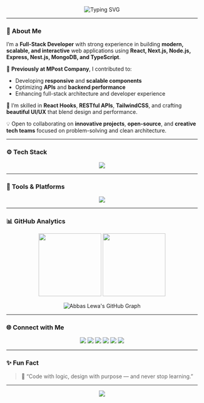 <!-- 🌟 Modern Developer README for Abbas Lewa -->

<div align="center">
  <img src="https://readme-typing-svg.herokuapp.com?font=Fira+Code&size=25&pause=1000&color=FFD700&center=true&vCenter=true&width=600&lines=👋+Hi%2C+I'm+Abbas+Lewa!;💻+Full-Stack+Developer;🚀+Passionate+about+React+%26+Node.js;🌍+Building+modern+web+experiences" alt="Typing SVG" />
</div>

---

### 🧠 About Me  

I’m a **Full-Stack Developer** with strong experience in building **modern, scalable, and interactive** web applications using **React, Next.js, Node.js, Express, Nest.js, MongoDB, and TypeScript**.  

💼 **Previously at MPost Company**, I contributed to:  
- Developing **responsive** and **scalable components**  
- Optimizing **APIs** and **backend performance**  
- Enhancing full-stack architecture and developer experience  

🧩 I’m skilled in **React Hooks**, **RESTful APIs**, **TailwindCSS**, and crafting **beautiful UI/UX** that blend design and performance.  

💡 Open to collaborating on **innovative projects**, **open-source**, and **creative tech teams** focused on problem-solving and clean architecture.

---

### ⚙️ Tech Stack  

<p align="center">
  <img src="https://skillicons.dev/icons?i=js,ts,react,nextjs,nodejs,express,nestjs,mongodb,html,css,tailwind,python,git,figma" />
</p>

---

### 🧰 Tools & Platforms  

<p align="center">
  <img src="https://skillicons.dev/icons?i=vscode,linux,github,vercel,postman,netlify" />
</p>

---

### 📊 GitHub Analytics  

<p align="center">
  <img src="https://github-readme-stats.vercel.app/api?username=Abbaslewa&show_icons=true&theme=radical&hide_border=true" height="165" />
  <img src="https://github-readme-streak-stats.herokuapp.com/?user=Abbaslewa&theme=radical&hide_border=true" height="165" />
</p>

<p align="center">
  <img src="https://github-readme-activity-graph.vercel.app/graph?username=Abbaslewa&bg_color=1a1b27&color=ffb86c&line=ff79c6&point=bd93f9&area=true&hide_border=true" alt="Abbas Lewa's GitHub Graph" />
</p>

---

### 🌐 Connect with Me  

<p align="center">
  <a href="https://www.linkedin.com/in/abbas-omer-07ab13380/"><img src="https://img.shields.io/badge/LinkedIn-0A66C2?style=for-the-badge&logo=linkedin&logoColor=white"/></a>
  <a href="https://github.com/Abbaslewa"><img src="https://img.shields.io/badge/GitHub-181717?style=for-the-badge&logo=github&logoColor=white"/></a>
  <a href="mailto:abbasomerhassn@gmail.com"><img src="https://img.shields.io/badge/Gmail-EA4335?style=for-the-badge&logo=gmail&logoColor=white"/></a>
  <a href="https://wa.me/"><img src="https://img.shields.io/badge/WhatsApp-25D366?style=for-the-badge&logo=whatsapp&logoColor=white"/></a>
  <a href="https://www.instagram.com/"><img src="https://img.shields.io/badge/Instagram-E4405F?style=for-the-badge&logo=instagram&logoColor=white"/></a>
  <a href="https://www.tiktok.com/"><img src="https://img.shields.io/badge/TikTok-000000?style=for-the-badge&logo=tiktok&logoColor=white"/></a>
</p>

---

### ✨ Fun Fact  

> 💬 “Code with logic, design with purpose — and never stop learning.”  

---

<div align="center">
  <img src="https://capsule-render.vercel.app/api?type=waving&color=gradient&height=90&section=footer"/>
</div>
